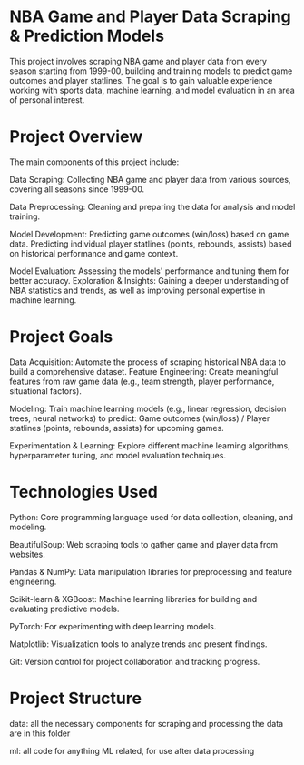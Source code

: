 # NBA Game and Player Data Scraping & Prediction Models
This project involves scraping NBA game and player data from every season starting from 1999-00, building and training models to predict game outcomes and player statlines. The goal is to gain valuable experience working with sports data, machine learning, and model evaluation in an area of personal interest.


# Project Overview
The main components of this project include:

Data Scraping: Collecting NBA game and player data from various sources, covering all seasons since 1999-00.

Data Preprocessing: Cleaning and preparing the data for analysis and model training.

Model Development:
Predicting game outcomes (win/loss) based on game data.
Predicting individual player statlines (points, rebounds, assists) based on historical performance and game context.

Model Evaluation: 
Assessing the models' performance and tuning them for better accuracy.
Exploration & Insights: Gaining a deeper understanding of NBA statistics and trends, as well as improving personal expertise in machine learning.


# Project Goals
Data Acquisition: Automate the process of scraping historical NBA data to build a comprehensive dataset.
Feature Engineering: Create meaningful features from raw game data (e.g., team strength, player performance, situational factors).

Modeling: Train machine learning models (e.g., linear regression, decision trees, neural networks) to predict:
Game outcomes (win/loss) / Player statlines (points, rebounds, assists) for upcoming games.

Experimentation & Learning: Explore different machine learning algorithms, hyperparameter tuning, and model evaluation techniques.


# Technologies Used
Python: Core programming language used for data collection, cleaning, and modeling.

BeautifulSoup: Web scraping tools to gather game and player data from websites.

Pandas & NumPy: Data manipulation libraries for preprocessing and feature engineering.

Scikit-learn & XGBoost: Machine learning libraries for building and evaluating predictive models.

PyTorch: For experimenting with deep learning models.

Matplotlib: Visualization tools to analyze trends and present findings.

Git: Version control for project collaboration and tracking progress.


# Project Structure

data: all the necessary components for scraping and processing the data are in this folder

ml: all code for anything ML related, for use after data processing
